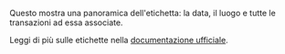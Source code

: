 Questo mostra una panoramica dell'etichetta: la data, il luogo e tutte le transazioni ad essa associate.

Leggi di più sulle etichette nella [documentazione ufficiale](https://firefly-iii.readthedocs.io/en/latest/concepts/tags.html).